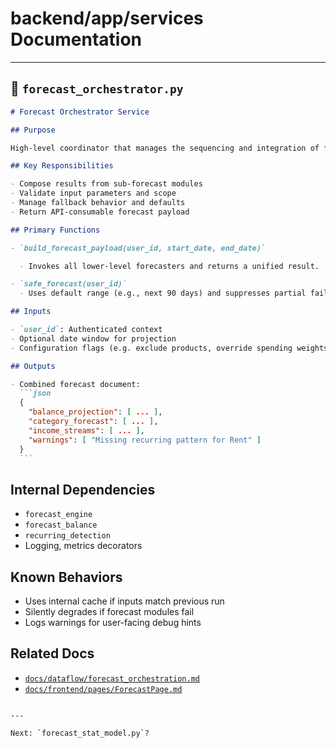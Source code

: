 # backend/app/services Documentation

---

## 📘 `forecast_orchestrator.py`

````markdown
# Forecast Orchestrator Service

## Purpose

High-level coordinator that manages the sequencing and integration of forecast components. It pulls together balance forecasting, statistical projections, and recurring analysis into a unified output. Used as the backend entry point for `/forecast` routes.

## Key Responsibilities

- Compose results from sub-forecast modules
- Validate input parameters and scope
- Manage fallback behavior and defaults
- Return API-consumable forecast payload

## Primary Functions

- `build_forecast_payload(user_id, start_date, end_date)`

  - Invokes all lower-level forecasters and returns a unified result.

- `safe_forecast(user_id)`
  - Uses default range (e.g., next 90 days) and suppresses partial failures.

## Inputs

- `user_id`: Authenticated context
- Optional date window for projection
- Configuration flags (e.g. exclude products, override spending weights)

## Outputs

- Combined forecast document:
  ```json
  {
    "balance_projection": [ ... ],
    "category_forecast": [ ... ],
    "income_streams": [ ... ],
    "warnings": [ "Missing recurring pattern for Rent" ]
  }
  ```
````

## Internal Dependencies

- `forecast_engine`
- `forecast_balance`
- `recurring_detection`
- Logging, metrics decorators

## Known Behaviors

- Uses internal cache if inputs match previous run
- Silently degrades if forecast modules fail
- Logs warnings for user-facing debug hints

## Related Docs

- [`docs/dataflow/forecast_orchestration.md`](../../dataflow/forecast_orchestration.md)
- [`docs/frontend/pages/ForecastPage.md`](../../frontend/pages/ForecastPage.md)

```

---

Next: `forecast_stat_model.py`?
```
